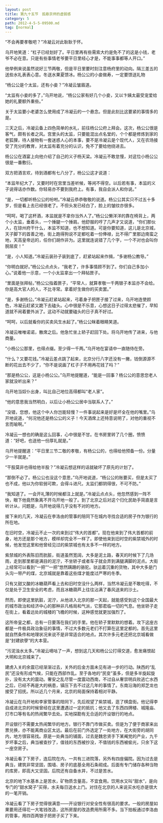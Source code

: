 ```yaml
---
layout: post
title: 第九十五节　孤悬京师的虚弱感
category: 5
path: 2012-4-5-5-09500.md
tag: [normal]
---
```


“不会再要孝敬吧？”冷凝云对此耿耿于怀。

乌开地笑道：“杠子已经划好了。平日里再有些需索大约是免不了的这是小钱，老爷不必在意。只是有些事情老爷要平日里经心才是，不能事事都等人开口。”

他举例来说虽然说好三节两敬，但是平日里要时刻注意杨府里的动向。隔三差五的送些水礼表表心意。冬送水果夏馈冰。杨公公的小妾做寿，一定要馈送礼物

“杨公公是个太监，还有小妾？”冷凝云皱眉道。

“太监有小妾的多了，”乌开地说，“杨公公家有好几个小妾，又以卞姨太最受宠爱给她的礼要额外重些。”

关于太监要小老婆怎么使用成了冷凝云的一个悬念。但是此刻比这要紧的事情多的是。

三天之后，冷凝云备上四色简单的水礼，前往杨公公府上拜会。这次，杨公公很是客气，颇有长者之风。宫里头的太监，只要能混出点名堂的，个个都是修炼到家的老狐狸，待人接物有一套迷惑人心的本事，要不是冷凝云是个现代人，又在农场接受了充分的教育，对太监有着充分的认识，免不了要给他绕进去。

杨公公在酒宴上向他介绍了自己的义子杨天梁。冷凝云不敢怠慢，对这位小杨公公很是一番敷衍。

双方把酒言欢，待到酒都有七八分了，杨公公这才说道：

“本监年纪大了，又要时时在宫里当差听候，等闲不得空。以后若有事，本监的义子说得话亦作数。你轻易亦不要到我府上。有事，我自会派人和你说。”

“是，一切都听杨公公的吩咐。”冷凝云恭恭敬敬的说道。杨公公其实只不过五十多岁，但是看上去已经很老了。不但头发已经白了，脸上的皱纹亦很多。

“呵呵，喝了这杯酒，本监就是不拿你当外人了。”杨公公懒洋洋的靠在椅背上，两个小太监，垂着头，一个捶腿一个捶肩。他舒服的哼了几声才又说道，“你们那伙人，在琼州府干什么，本监不知道，也不想知道。可是你要知道，这儿是北京城，天子脚下的首善之地，街上跑得狗说不定都吃着一份俸禄，比不得广里那边南蛮之地，天高皇帝远的，任你们胡作非为。这里就连说错了几个字，一个不对也会叫你脱层皮！“

“是，小人知道。”冷凝云装孙子装到底了，赶紧站起来作揖，“多谢杨公教导。”

“你明白就好。”杨公公点点头，“我老了，许多事情顾不到了。你们自己多加小心。”说着他一示意，一个小太监拿出一个拜帖匣子。

“里面是张拜帖，”杨公公指着匣子，“平常人，就算孝敬一千两银子本监亦不会给。你是高大官人的人，不比寻常。拿着好生做你的买卖罢。”

“是，多谢杨公。”冷凝云赶紧站起来，弓着身子把匣子接了过来，乌开地连使颜色，冷凝云赶紧又跪下去磕头。心中很是不乐意，心想这日子过得太悲催了，早知道就不闹着要外派了。这动不动就要磕头的日子真不好过。

“呵呵，以后就看你的买卖风生水起了。”杨公公眯着眼睛笑道。

冷凝云唯唯诺诺，散席之后。他急忙坐上轿子赶回下处。将乌开地传了进来，与他商量。

“小杨公公那里，也得点缀。至少得一千两。”乌开地在宴请中一直随侍在旁。

“什么？又要花钱。”冷凝云差点跳了起来，北京分行八字还没有一撇，钱倒源源不断的花出去不少了，“你不是说画了杠子子不用再花钱了吗？”

“那是杨公公，这是小杨公公。”乌开地提醒道，“能是一回事？杨公公的意思您老人家就没听出来？”

乌开地当奴仆出身，叫比自己地位高得都叫“老人家”。

“他的意思我当然明白，以后让小杨公公居中当联系人了。”

“没错，您想，他这个中人你岂能轻慢？一件事说起来是好是坏全在他的嘴里。”乌开地说道，“何况他还是杨公公的义子！今天酒席上还特意说明了，对他的重视不言而喻啊。”

冷凝云一想也的确是这么回事，心中很是不甘。在书房里转了几个圈，愤愤道：“好吧，也送他一份厚礼就是。”

乌开地提醒道：“平日里三节二敬的孝敬，有杨公公的，也得给他预备一份。分量少一半就是。”

“干股莫非也得给他半股？”冷凝云想这样的话就破坏了原先的计划了。

“那倒不必了。杨公公也没这个意思，”乌开地说道，“杨公公的账要买，但是太买了也不成，他以为你软弱可欺，会得斗进尺。太监们都阴得很，不可不防。”

“我知道了。一会开礼薄的时候都注上就是。”冷凝云点点头，他忽然感到一阵不快，眼下他竟然象离不开乌开地一般了。到了北京之后对这个归化民助手简直是言听计从，问题是，乌开地说得几乎没有不对的地方。

接下来的几天，冷凝云在李洛由的管事的陪同下在城内寻找合适的房子作为银行的所在地。

在旧时空，冷凝云不止一次的来到过“伟大的首都”。现在他来到了伟大首都的前身，地方还是那个地方，模样却完全不一样了。即使他来到旧时空的紫禁城外的时候，他发觉这里和他曾经见过的紫禁城也有太多不一样的地方。

紫禁城的外表陈旧而肮脏，街道虽然宽阔，大多是泥土路，春天的时候下了几场雨，走到那里都是满目的泥泞，不坐轿子或者车子就会弄到满腿满脚的泥点。大街上经常可以看到“一把”“一把”悠然蹒跚的骆驼。驮运着沉重的货物，其中大多是门头沟一带产的煤，北京城就是靠着这些煤才能度过严寒的冬季。

只有又甜又酸的冰糖葫芦看上去和旧时空没什么两样，当然冷凝云是不敢吃得，不仅是处于卫生安全的考虑，而且冰糖葫芦上往往沾满了春风送来的沙土。

然而，即使这里肮脏，泥泞，从他进入北京的那一天起，就能感受到这个全国最大的城市政治和经济中心的那种非凡格局和气派，它那君临一切的气息。他坐轿子走在街上，看着远处的城楼的飞檐的时候，这种感觉就更加强烈了。

这所帝皇之都，总有一日要落在我们的手里。他在轿子里默默的想着。攻下这座古都是一件极具政治象征的事情，不过大多数元老们不打算在这里定都的。首先这里就自然条件和地理状况来说不是非常适合的地点。其次许多元老还把北京城看做是“封建欲孽“的大本营。

“污泥浊水太多。”冷凝云嘀咕了一声，想到这几天和杨公公打得交道，愈发痛恨起大明和北京城来了。

建虏入关的余震已经渐渐过去，关外的后金方面未见有进一步的行动。陕西的“乱民”还没有形成气候，只能在西部作乱。至于各地的“民变”虽多，但是多半旋起旋扑，没有太大的震动。奢安之乱尽管一度震动西南，不过自从奢崇明兵败逃亡水西之后，已经不再是大的祸患，镇压下去不过这几年的事情了。东南沿海的郑芝龙也接受了招抚。所以近几个月来，北京的局面保持着相对平静。

冷凝云在乌开地和李家管事的陪同下，先后观望了紫禁城，逛了棋盘街。他记得李自成进北京的时候曾经在这里遭遇过一定的抵抗；他又去了东西四牌楼、城隆庙、灯市口等有名的热闹繁华去处。实地探勘有无合适的开设银行的地点。

开设银行不需要太热闹繁华的地方。银行不靠门市做买卖。但是为了便于商家来出票兑换，亦不能离商业区太远。最后在前门外选定了一处地方，在大街旁的胡同内，地方很容易找。原是一处典当的铺面，过去是魏忠贤手下某阉党的产业，九千岁坏事之后，典当被查抄了，值钱的东西被抄没，不值钱的东西被偷光，只余下这一座空房子。

冷凝云看了下房子，连后院在内，一共有三进院落，另外有四座偏院。因为过去是典当，建筑非常坚固，围墙、房子的底基全用石条砌成。后面有专门储存各种当物的库房，即高大又坚固。后院还有自备水井，不过是苦水。

北京的地下水基本上是苦水，矿物质含量高，不宜食用。饮用水又叫“甜水”，是向专门的“甜水窝子”买得，水夫每日送水上门。对住在北京的人来说买水吃亦是很大的一笔开销。

冷凝云看了下房子觉得很满意――开设银行对安全性有很高的要求。一般的房屋如果要用还得花一大笔钱改造，这所房屋的改造费用所需不多。当下拍板通过李洛由的管事，用四百两银子把房子买了下来。